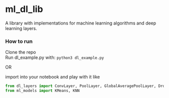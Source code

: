 # ml_dl_lib
A library with implementations for machine learning algorithms and deep learning layers.

### How to run
Clone the repo </br>
Run dl_example.py with: `python3 dl_example.py`

OR

import into your notebook and play with it like </br>
``` python
from dl_layers import ConvLayer, PoolLayer, GlobalAveragePoolLayer, DropoutLayer, LinearLayer
from ml_models import KMeans, KNN
```

